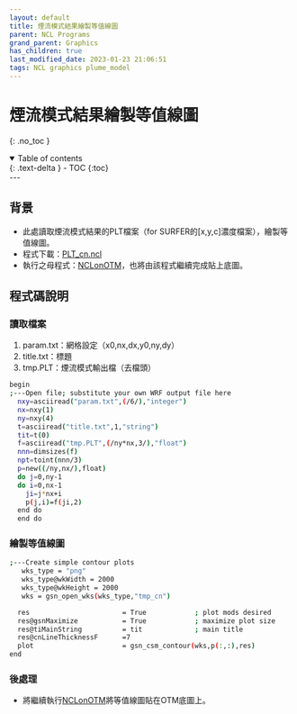 ```yaml
---
layout: default
title: 煙流模式結果繪製等值線圖
parent: NCL Programs
grand_parent: Graphics
has_children: true
last_modified_date: 2023-01-23 21:06:51
tags: NCL graphics plume_model
---
```


# 煙流模式結果繪製等值線圖
{: .no_toc }

<details open markdown="block">
  <summary>
    Table of contents
  </summary>
  {: .text-delta }
- TOC
{:toc}
</details>
---

## 背景

- 此處讀取煙流模式結果的PLT檔案（for SURFER的[x,y,c]濃度檔案），繪製等值線圖。
- 程式下載：[PLT_cn.ncl](https://github.com/sinotec2/Focus-on-Air-Quality/blob/main/utilities/Graphics/CaaS/PLT_cn.ncl)
- 執行之母程式：[NCLonOTM](../CaaS/NCLonOTM.md)，也將由該程式繼續完成貼上底圖。

## 程式碼說明

### 讀取檔案

1. param.txt：網格設定（x0,nx,dx,y0,ny,dy）
2. title.txt：標題
3. tmp.PLT：煙流模式輸出檔（去檔頭）

```bash
begin
;---Open file; substitute your own WRF output file here
  nxy=asciiread("param.txt",(/6/),"integer")
  nx=nxy(1)
  ny=nxy(4)
  t=asciiread("title.txt",1,"string")
  tit=t(0)
  f=asciiread("tmp.PLT",(/ny*nx,3/),"float")
  nnn=dimsizes(f)
  npt=toint(nnn/3)
  p=new((/ny,nx/),float)
  do j=0,ny-1
  do i=0,nx-1
    ji=j*nx+i
    p(j,i)=f(ji,2)
  end do
  end do
```

### 繪製等值線圖

```bash
;---Create simple contour plots  
   wks_type = "png"
   wks_type@wkWidth = 2000
   wks_type@wkHeight = 2000
   wks = gsn_open_wks(wks_type,"tmp_cn")

  res                       = True            ; plot mods desired
  res@gsnMaximize           = True            ; maximize plot size
  res@tiMainString          = tit             ; main title
  res@cnLineThicknessF      =7
  plot                      = gsn_csm_contour(wks,p(:,:),res)
end
```

### 後處理

- 將繼續執行[NCLonOTM](../CaaS/NCLonOTM.md)將等值線圖貼在OTM底圖上。